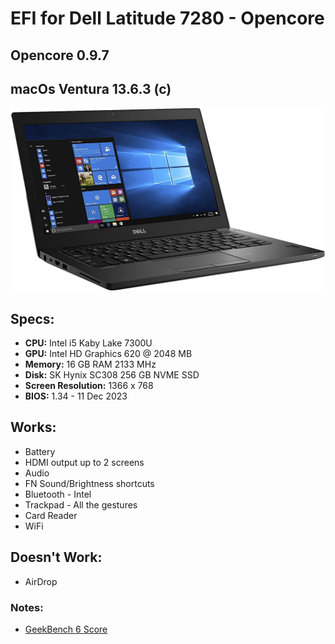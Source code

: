 # EFI for Dell Latitude 7280 - Opencore
## Opencore 0.9.7
## macOs Ventura 13.6.3 (c)

![image](7280.png)

## Specs:

  - **CPU:** Intel i5 Kaby Lake 7300U
  - **GPU:** Intel HD Graphics 620 @ 2048 MB
  - **Memory:** 16 GB RAM 2133 MHz
  - **Disk:** SK Hynix SC308 256 GB NVME SSD
  - **Screen Resolution:** 1366 x 768 
  - **BIOS:** 1.34 - 11 Dec 2023

## Works:
  * Battery
  * HDMI output up to 2 screens
  * Audio
  * FN Sound/Brightness shortcuts
  * Bluetooth - Intel
  * Trackpad - All the gestures
  * Card Reader
  * WiFi

## Doesn't Work:
  * AirDrop

### Notes:
* [GeekBench 6 Score](https://browser.geekbench.com/v6/cpu/1559376)

